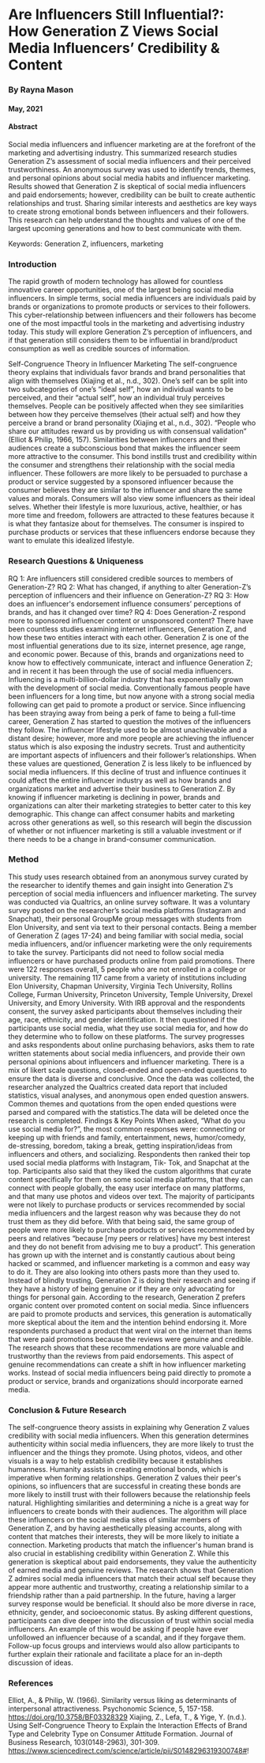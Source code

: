 # Are Influencers Still Influential?: How Generation Z Views Social Media Influencers’ Credibility & Content
### By Rayna Mason
#### May, 2021

#### Abstract
Social media influencers and influencer marketing are at the forefront of the marketing and advertising industry. This summarized research studies Generation Z’s assessment of social media influencers and their perceived trustworthiness. An anonymous survey was used to identify trends, themes, and personal opinions about social media habits and influencer marketing. Results showed that Generation Z is skeptical of social media influencers and paid endorsements; however, credibility can be built to create authentic relationships and trust. Sharing similar interests and aesthetics are key ways to create strong emotional bonds between influencers and their followers. This research can help understand the thoughts and values of one of the largest upcoming generations and how to best communicate with them.

Keywords: Generation Z, influencers, marketing

### Introduction
The rapid growth of modern technology has allowed for countless innovative career opportunities, one of the largest being social media influencers. In simple terms, social media influencers are individuals paid by brands or organizations to promote products or services to their followers. This cyber-relationship between influencers and their followers has become one of the most impactful tools in the marketing and advertising industry today. This study will explore Generation Z’s perception of influencers, and if that generation still considers them to be influential in brand/product consumption as well as credible sources of information.

Self-Congruence Theory in Influencer Marketing
The self-congruence theory explains that individuals favor brands and brand personalities that align with themselves (Xiajing et al., n.d., 302). One’s self can be split into two subcategories of one’s “ideal self”, how an individual wants to be perceived, and their “actual self”, how an individual truly perceives themselves. 
People can be positively affected when they see similarities between how they perceive themselves (their actual self) and how they perceive a brand or brand personality (Xiajing et al., n.d., 302). “People who share our attitudes reward us by providing us with consensual validation” (Elliot & Philip, 1966, 157). Similarities between influencers and their audiences create a subconscious bond that makes the influencer seem more attractive to the consumer. This bond instills trust and credibility within the consumer and strengthens their relationship with the social media influencer. These followers are more likely to be persuaded to purchase a product or service suggested by a sponsored influencer because the consumer believes they are similar to the influencer and share the same values and morals. 
Consumers will also view some influencers as their ideal selves. Whether their lifestyle is more luxurious, active, healthier, or has more time and freedom, followers are attracted to these features because it is what they fantasize about for themselves. The consumer is inspired to purchase products or services that these influencers endorse because they want to emulate this idealized lifestyle. 

### Research Questions & Uniqueness
RQ 1: Are influencers still considered credible sources to members of Generation-Z?
RQ 2: What has changed, if anything to alter Generation-Z’s perception of influencers and their influence on Generation-Z? 
RQ 3: How does an influencer's endorsement influence consumers’ perceptions of brands, and has it changed over time?
RQ 4: Does Generation-Z respond more to sponsored influencer content or unsponsored content?
There have been countless studies examining internet influencers, Generation Z, and how these two entities interact with each other. Generation Z is one of the most influential generations due to its size, internet presence, age range, and economic power. Because of this, brands and organizations need to know how to effectively communicate, interact and influence Generation Z; and in recent it has been through the use of social media influencers. Influencing is a multi-billion-dollar industry that has exponentially grown with the development of social media. Conventionally famous people have been influencers for a long time, but now anyone with a strong social media following can get paid to promote a product or service. Since influencing has been straying away from being a perk of fame to being a full-time career, Generation Z has started to question the motives of the influencers they follow. The influencer lifestyle used to be almost unachievable and a distant desire; however, more and more people are achieving the influencer status which is also exposing the industry secrets. Trust and authenticity are important aspects of influencers and their follower’s relationships. When these values are questioned, Generation Z is less likely to be influenced by social media influencers. If this decline of trust and influence continues it could affect the entire influencer industry as well as how brands and organizations market and advertise their business to Generation Z. By knowing if influencer marketing is declining in power, brands and organizations can alter their marketing strategies to better cater to this key demographic. This change can affect consumer habits and marketing across other generations as well, so this research will begin the discussion of whether or not influencer marketing is still a valuable investment or if there needs to be a change in brand-consumer communication.

### Method
This study uses research obtained from an anonymous survey curated by the researcher to identify themes and gain insight into Generation Z’s perception of social media influencers and influencer marketing. 
The survey was conducted via Qualtrics, an online survey software. It was a voluntary survey posted on the researcher’s social media platforms (Instagram and Snapchat), their personal GroupMe group messages with students from Elon University, and sent via text to their personal contacts. Being a member of Generation Z (ages 17-24) and being familiar with social media, social media influencers, and/or influencer marketing were the only requirements to take the survey. Participants did not need to follow social media influencers or have purchased products online from paid promotions. There were 122 responses overall, 5 people who are not enrolled in a college or university. The remaining 117 came from a variety of institutions including Elon University, Chapman University, Virginia Tech University, Rollins College, Furman University, Princeton University, Temple University, Drexel University, and Emory University. 
	With IRB approval and the respondents consent, the survey asked participants about themselves including their age, race, ethnicity, and gender identification. It then questioned if the participants use social media, what they use social media for, and how do they determine who to follow on these platforms. The survey progresses and asks respondents about online purchasing behaviors, asks them to rate written statements about social media influencers, and provide their own personal opinions about influencers and influencer marketing. There is a mix of likert scale questions, closed-ended and open-ended questions to ensure the data is diverse and conclusive.
	Once the data was collected, the researcher analyzed the Qualtrics created data report that included statistics, visual analyses, and anonymous open ended question answers. Common themes and quotations from the open ended questions were parsed and compared with the statistics.The data will be deleted once the research is completed.
Findings & Key Points
When asked, “What do you use social media for?”, the most common responses were: connecting or keeping up with friends and family, entertainment, news, humor/comedy, de-stressing, boredom, taking a break, getting inspiration/ideas from influencers and others, and socializing. Respondents then ranked their top used social media platforms with Instagram, Tik- Tok, and Snapchat at the top. Participants also said that they liked the custom algorithms that curate content specifically for them on some social media platforms, that they can connect with people globally, the easy user interface on many platforms, and that many use photos and videos over text.
The majority of participants were not likely to purchase products or services recommended by social media influencers and the largest reason why was because they do not trust them as they did before. With that being said, the same group of people were more likely to purchase products or services recommended by peers and relatives “because [my peers or relatives] have my best interest and they do not benefit from advising me to buy a product”. This generation has grown up with the internet and is constantly cautious about being hacked or scammed, and influencer marketing is a common and easy way to do it. They are also looking into others pasts more than they used to. Instead of blindly trusting, Generation Z is doing their research and seeing if they have a history of being genuine or if they are only advocating for things for personal gain. 
According to the research, Generation Z prefers organic content over promoted content on social media. Since influencers are paid to promote products and services, this generation is automatically more skeptical about the item and the intention behind endorsing it. More respondents purchased a product that went viral on the internet than items that were paid promotions because the reviews were genuine and credible. The research shows that these recommendations are more valuable and trustworthy than the reviews from paid endorsements. This aspect of genuine recommendations can create a shift in how influencer marketing works. Instead of social media influencers being paid directly to promote a product or service, brands and organizations should incorporate earned media.

### Conclusion & Future Research
The self-congruence theory assists in explaining why Generation Z values credibility with social media influencers. When this generation determines authenticity within social media influencers, they are more likely to trust the influencer and the things they promote. Using photos, videos, and other visuals is a way to help establish credibility because it establishes humanness. Humanity assists in creating emotional bonds, which is imperative when forming relationships. Generation Z values their peer's opinions, so influencers that are successful in creating these bonds are more likely to instill trust with their followers because the relationship feels natural. Highlighting similarities and determining a niche is a great way for influencers to create bonds with their audiences. The algorithm will place these influencers on the social media sites of similar members of Generation Z, and by having aesthetically pleasing accounts, along with content that matches their interests, they will be more likely to initiate a connection. Marketing products that match the influencer's human brand is also crucial in establishing credibility within Generation Z. While this generation is skeptical about paid endorsements, they value the authenticity of earned media and genuine reviews. The research shows that Generation Z admires social media influencers that match their actual self because they appear more authentic and trustworthy, creating a relationship similar to a friendship rather than a paid partnership.
In the future, having a larger survey response would be beneficial. It should also be more diverse in race, ethnicity, gender, and socioeconomic status. By asking different questions, participants can dive deeper into the discussion of trust within social media influencers. An example of this would be asking if people have ever unfollowed an influencer because of a scandal, and if they forgave them. Follow-up focus groups and interviews would also allow participants to further explain their rationale and facilitate a place for an in-depth discussion of ideas.

### References
Elliot, A., & Philip, W. (1966). Similarity versus liking as determinants of interpersonal attractiveness. Psychonomic Science, 5, 157-158. https://doi.org/10.3758/BF03328329
Xiajing, Z., Lefa, T., & Yige, Y. (n.d.). Using Self-Congruence Theory to Explain the Interaction Effects of Brand Type and Celebrity Type on Consumer Attitude Formation. Journal of Business Research, 103(0148-2963), 301-309. https://www.sciencedirect.com/science/article/pii/S0148296319300748#!
